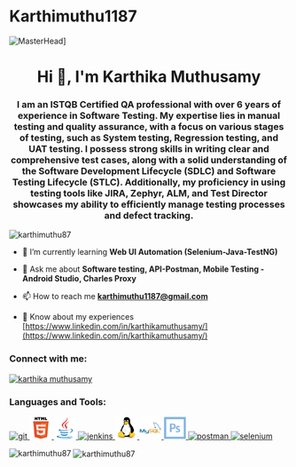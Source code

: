 # Karthimuthu1187
  ![MasterHead](https://www.shutterstock.com/image-vector/software-testing-banner-web-icon-260nw-2219991321.jpg)]
<h1 align="center">Hi 👋, I'm Karthika Muthusamy</h1>
<h3 align="center">I am an ISTQB Certified QA professional with over 6 years of experience in Software Testing. My expertise lies in manual testing and quality assurance, with a focus on various stages of testing, such as System testing, Regression testing, and UAT testing. I possess strong skills in writing clear and comprehensive test cases, along with a solid understanding of the Software Development Lifecycle (SDLC) and Software Testing Lifecycle (STLC). Additionally, my proficiency in using testing tools like JIRA, Zephyr, ALM, and Test Director showcases my ability to efficiently manage testing processes and defect tracking.</h3>

<p align="left"> <img src="https://komarev.com/ghpvc/?username=karthimuthu87&label=Profile%20views&color=0e75b6&style=flat" alt="karthimuthu87" /> </p>

- 🌱 I’m currently learning **Web UI Automation (Selenium-Java-TestNG)**

- 💬 Ask me about **Software testing, API-Postman, Mobile Testing - Android Studio, Charles Proxy**

- 📫 How to reach me **karthimuthu1187@gmail.com**

- 📄 Know about my experiences [https://www.linkedin.com/in/karthikamuthusamy/](https://www.linkedin.com/in/karthikamuthusamy/)

<h3 align="left">Connect with me:</h3>
<p align="left">
<a href="https://linkedin.com/in/karthika muthusamy" target="blank"><img align="center" src="https://raw.githubusercontent.com/rahuldkjain/github-profile-readme-generator/master/src/images/icons/Social/linked-in-alt.svg" alt="karthika muthusamy" height="30" width="40" /></a>
</p>

<h3 align="left">Languages and Tools:</h3>
<p align="left"> <a href="https://git-scm.com/" target="_blank" rel="noreferrer"> <img src="https://www.vectorlogo.zone/logos/git-scm/git-scm-icon.svg" alt="git" width="40" height="40"/> </a> <a href="https://www.w3.org/html/" target="_blank" rel="noreferrer"> <img src="https://raw.githubusercontent.com/devicons/devicon/master/icons/html5/html5-original-wordmark.svg" alt="html5" width="40" height="40"/> </a> <a href="https://www.java.com" target="_blank" rel="noreferrer"> <img src="https://raw.githubusercontent.com/devicons/devicon/master/icons/java/java-original.svg" alt="java" width="40" height="40"/> </a> <a href="https://www.jenkins.io" target="_blank" rel="noreferrer"> <img src="https://www.vectorlogo.zone/logos/jenkins/jenkins-icon.svg" alt="jenkins" width="40" height="40"/> </a> <a href="https://www.linux.org/" target="_blank" rel="noreferrer"> <img src="https://raw.githubusercontent.com/devicons/devicon/master/icons/linux/linux-original.svg" alt="linux" width="40" height="40"/> </a> <a href="https://www.mysql.com/" target="_blank" rel="noreferrer"> <img src="https://raw.githubusercontent.com/devicons/devicon/master/icons/mysql/mysql-original-wordmark.svg" alt="mysql" width="40" height="40"/> </a> <a href="https://www.photoshop.com/en" target="_blank" rel="noreferrer"> <img src="https://raw.githubusercontent.com/devicons/devicon/master/icons/photoshop/photoshop-line.svg" alt="photoshop" width="40" height="40"/> </a> <a href="https://postman.com" target="_blank" rel="noreferrer"> <img src="https://www.vectorlogo.zone/logos/getpostman/getpostman-icon.svg" alt="postman" width="40" height="40"/> </a> <a href="https://www.selenium.dev" target="_blank" rel="noreferrer"> <img src="https://raw.githubusercontent.com/detain/svg-logos/780f25886640cef088af994181646db2f6b1a3f8/svg/selenium-logo.svg" alt="selenium" width="40" height="40"/> </a> </p>

<p><img align="left" src="https://github-readme-stats.vercel.app/api/top-langs?username=karthimuthu87&show_icons=true&locale=en&layout=compact" alt="karthimuthu87" /></p>

<p>&nbsp;<img align="center" src="https://github-readme-stats.vercel.app/api?username=karthimuthu87&show_icons=true&locale=en" alt="karthimuthu87" /></p>
